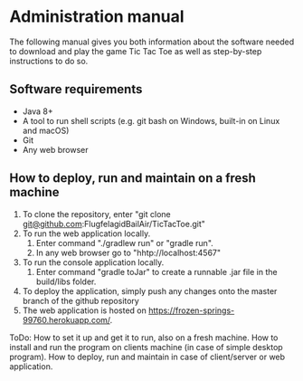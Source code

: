 
# Administration manual
The following manual gives you both information about the software needed to download and play the game Tic Tac Toe as well as step-by-step instructions to do so.

## Software requirements
* Java 8+
* A tool to run shell scripts (e.g. git bash on Windows, built-in on Linux and macOS)
* Git
* Any web browser

## How to deploy, run and maintain on a fresh machine
1. To clone the repository, enter "git clone git@github.com:FlugfelagidBailAir/TicTacToe.git"
1. To run the web application locally.
	1. Enter command "./gradlew run" or "gradle run".
	1. In any web browser go to "hhtp://localhost:4567"
1. To run the console application locally.
	1. Enter command "gradle toJar" to create a runnable .jar file in the build/libs folder.
1. To deploy the application, simply push any changes onto the master branch of the github repository 
1. The web application is hosted on https://frozen-springs-99760.herokuapp.com/.

ToDo:
How to set it up and get it to run, also on a
fresh machine. How to install and run the program on clients machine
(in case of simple desktop program). How to deploy, run and maintain
in case of client/server or web application.
